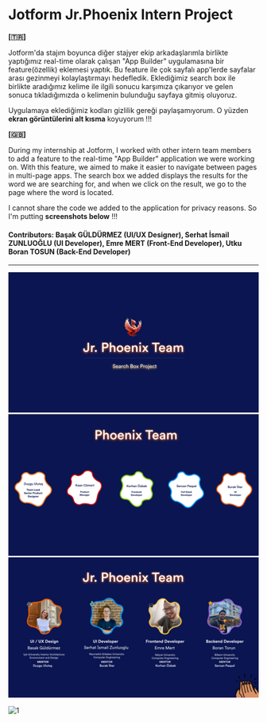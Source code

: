 # Jotform Jr.Phoenix Intern Project

**[🇹🇷]**

Jotform'da stajım boyunca diğer stajyer ekip arkadaşlarımla birlikte yaptığımız real-time olarak çalışan "App Builder" uygulamasına bir feature(özellik) eklemesi yaptık. Bu feature ile çok sayfalı app'lerde sayfalar arası gezinmeyi kolaylaştırmayı hedefledik. Eklediğimiz search box ile birlikte aradığımız kelime ile ilgili sonucu karşımıza çıkarıyor ve gelen sonuca tıkladığımızda o kelimenin bulunduğu sayfaya gitmiş oluyoruz. 

Uygulamaya eklediğimiz kodları gizlilik gereği paylaşamıyorum. O yüzden **ekran görüntülerini alt kısma** koyuyorum !!!

**[🇬🇧]**

During my internship at Jotform, I worked with other intern team members to add a feature to the real-time "App Builder" application we were working on. With this feature, we aimed to make it easier to navigate between pages in multi-page apps. The search box we added displays the results for the word we are searching for, and when we click on the result, we go to the page where the word is located.

I cannot share the code we added to the application for privacy reasons. So I'm putting **screenshots below** !!!


#### Contributors: Başak GÜLDÜRMEZ (UI/UX Designer), Serhat İsmail ZUNLUOĞLU (UI Developer), Emre MERT (Front-End Developer), Utku Boran TOSUN (Back-End Developer)
---

![alt text](https://github.com/serhatzunluoglu/Jotform-intern-project/blob/992d2013453cc5c1bd6fc443687a7f25815c0e8a/jotform-1.png)
![alt text](https://github.com/serhatzunluoglu/Jotform-intern-project/blob/992d2013453cc5c1bd6fc443687a7f25815c0e8a/jotform-2.png)
![alt text](https://github.com/serhatzunluoglu/Jotform-intern-project/blob/992d2013453cc5c1bd6fc443687a7f25815c0e8a/jotform-3.png)

![1](https://github.com/serhatzunluoglu/Jotform-intern-project/blob/fd87f4ab82e1498cabec804777ddad80493801e8/Jotform-Intern-Project.gif)
